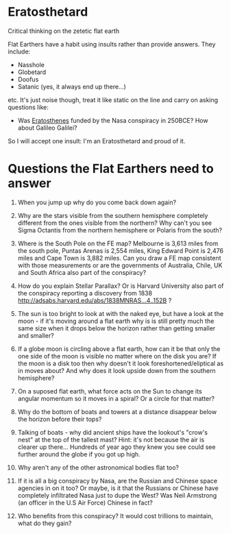 # Eratosthetard
Critical thinking on the zetetic flat earth

Flat Earthers have a habit using insults rather than provide answers. They include:

- Nasshole
- Globetard
- Doofus
- Satanic (yes, it always end up there...)

etc. It's just noise though, treat it like static on the line and carry on asking questions like:

- Was [Eratosthenes](https://en.wikipedia.org/wiki/Eratosthenes#Measurement_of_the_Earth.27s_circumference) funded by the Nasa conspiracy in 250BCE? How about Galileo Galilei? 

So I will accept one insult: I'm an Eratosthetard and proud of it.

# Questions the Flat Earthers need to answer

1. When you jump up why do you come back down again?

1. Why are the stars visible from the southern hemisphere completely different from the ones visible from the northern? Why can't you see Sigma Octantis from the northern hemisphere or Polaris from the south?

1. Where is the South Pole on the FE map? Melbourne is 3,613 miles from the south pole, Puntas Arenas is 2,554 miles, King Edward Point is 2,476 miles and Cape Town is 3,882 miles.  Can you draw a FE map consistent with those measurements or are the governments of Australia, Chile, UK and South Africa also part of the conspiracy?

1. How do you explain Stellar Parallax? Or is Harvard University also part of the conspiracy reporting a discovery from 1838 http://adsabs.harvard.edu/abs/1838MNRAS...4..152B ?

1. The sun is too bright to look at with the naked eye, but have a look at the moon - if it's moving around a flat earth why is is still pretty much the same size when it drops below the horizon rather than getting smaller and smaller?

1. If a globe moon is circling above a flat earth, how can it be that only the one side of the moon is visible no matter where on the disk you are? If the moon is a disk too then why doesn't it look foreshortened/eliptical as in moves about? And why does it look upside down from the southern hemisphere?

1. On a suposed flat earth, what force acts on the Sun to change its angular momentum so it moves in a spiral? Or a circle for that matter?

1. Why do the bottom of boats and towers at a distance disappear below the horizon before their tops?

1. Talking of boats - why did ancient ships have the lookout's "crow's nest" at the top of the tallest mast? Hint: it's not because the air is clearer up there... Hundreds of year ago they knew you see could see further around the globe if you got up high.

1. Why aren't any of the other astronomical bodies flat too?

1. If it is all a big conspiracy by Nasa, are the Russian and Chinese space agencies in on it too? Or maybe, is it that the Russians or Chinese have completely infiltrated Nasa just to dupe the West? Was Neil Armstrong (an officer in the U.S Air Force) Chinese in fact?

1. Who benefits from this conspiracy? It would cost trillions to maintain, what do they gain?

